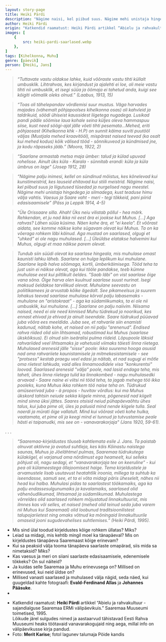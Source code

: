 ```yaml
---
layout: story-page
title: Heiki Pärdi
description: "Nägime naisi, kel piibud suus. Nägime mehi unistaja hingedega ja silmadega."
author: Heiki Pärdi
origin: "Katkendid raamatust: Heiki Pärdi artikkel “Abielu ja rahvakultuur - sajandialguse Saaremaa ERMi välipäevikuis.” Saaremaa Muuseumi toimetised, 1995."
images: [
    {
        src: heiki-pardi-saarlased.webp
    },
]
tags: [Kihelkonna, Muhu]
genre: [päevik]
person: [Heiki, Jans]
---
```


<!-- # {{$doc.title}} -->


> *“Tuttavate vastu oldakse lahke, kuid võõraste vastu tihti küllalt umbusklik. Lihtrahvas, kes kirjandust ja ajalehti ei loe, oli meie vastu tihti nii umbusklik, et isegi süüa ja öömaja ei tahetud anda, kuigi see kõigiti võimalik oleks olnud.” (Laabus, 1913, 15)*

> *“Toas oli tähelepandav võrdlemisi suur mustus. Väga harvades majades (vähemalt põhjapoolses kihelkonna osas) oli kahvleid ja taldrikuid, söödi ühiseist kaussidest liigetega nugadega. Lusikad pandi pääle söömise laua kohale seina küljes oleva hammaspuu siise, kust need söögi-ajal jälle võeti tihti pesemata…Mehed, eriti põhjaosast (Kihelkonna khk - H.P) on sunnit käima suviti puutööl väljas (Mustjala mehed kraavitööl), mispärast naised teevad (ka osalt kui mehed kodus) kõik välised tööd - sõnnikuveod ja kündmised jne, ja kodu räpaseks jääb.” (Moora, 1922, 2)*

> *“Saarlane armastab metsa maja ümber: talud ja külad upuvad rohelisse. Ainult üks küla - Karala - sünnitab erandi: küla ja küla ümbrus on lage” (Josep 1912, 28)*

> *“Nägime palju inimesi, kellel on sündinud mõistus, kes kõnelevad kui kunstimeistrid, kes lauseid ehitavad kui stiili meistrid. Nägime naisi, kel piibud suus ja liigutused tüsedad ja nurgelised nagu meestel. Nägime mehi unistaja hingedega ja silmadega, kust teaduse himu välja vahtis. Vaesus ja Saare vaht - meri - tegi tõkkeid, pani piirid edasisaamisele” (Päss ja Leppik 1914, 4-5)*

> *"Üle Orissaare silla. Ahah! Üks neiu vilistab põllul - hea märk. Rehkendan, et ju nad ikka nii eest ära ei jookse kut Muhus. [...] Aga rahvas? Lähen süüa küsima. Näen kohe ära, et "ei keela". Et võõrast aidata, see komme näikse kohe sügavam olevat kui Muhus. Ta on ka võeraga rohkem läbi käinud. Aga mustad on saarlased, olgugi et "uhked” ei ole nagu muhulased. [...] Üleüldse elatakse halvemini kui Muhus, olgugi et maa näikse parem olevat.*

> *Tundub siin süüdi olevat ka saarlase hingeala, mis muhulase omast kaunisti lahku läheb. Saarlane on hulga leplikum kui muhulane. Saarlane lepib halva söömaga, kortli, ümberkäimisega. Tööd teha ta just usin ei näikse olevat, aga kui tööle pandakse, teeb kümne muhulase eest kui piltlikult öeldes. "Saab läbi" on vist saarlase õige vana sõna. Õige harva olen kuulnud saarlase suust nurinat. Isegi maksud öeldakse tarvilikud olevat. Muhulane seevastu on poliitikamees ja arvustab kõike ägedalt. See pikameelsus ja suurem lohakus teevad saarlase muhulase kõrval palju labasemaks - muhulane on "aristokraat" - aga ka südamlikumaks, ta ei ole nii umbusklik, kui muhulane. [...] Saarlane on palju naiivim. Niisama naised, need ei ole need kinnised Muhu tüdrekud ja noorikud, kes ennast ehivad ja ehivad ja ainult iseendale. Saare tüdrukud püüavad juba võõra ees meeldida. Juba see, et rahvariie siin enamisti kadunud, näitab kohe, et naised on nii palju "arenenud". Endised rahva riided olid siin lihtsamad, robustimad kui Muhus (saarlase ükskõiksus). Ei olnud siin iseäralisi pulma riideid. Lõpupoole läksid rahvariided veel lihtsamaks ja vahetusid viimaks täiesti linna riietega. Muhulased arenesid jälle "sisse" poole: ikka suurema hooga asusid nad oma rahvariiete kaunistamisele ja mitmekesistamisele - see "protsess" kestab praegu veel edasi ja näitab, et nad sugugi ei mõtle oma riietest lahkuda, vaid alles linnamoodidele visa "konkurentsi" loovad. Saarlased arenesid "välja" poole, nad lasid endaga teha, mis taheti, ühes linna riietega tulid ka linnakombed - nagu muhulasedki arvavad - Saare naine ei viitsi nii tööd teha, ta jagab mehega töö ikka pooleks, kuna Muhus ikka rohkem töö naise teha on. Tüdrukud amüseerivad juba - à propos - huvitav võrdlus: kui ma Muhus ükskord tahtsin neiude sekka kiigele minna, põgenesid nad kiigelt mind sinna üksi jättes. Saares otsisid neiud pühapäevaõhtu ühes talus, kui juba pime oli, üles ja palusid mind nende kiigele tulla. Seal naerdi ja mürati õige vallatult. Mind kui võõrast võeti kohe hulka, vaatamata, et pime oli ja keegi mind ei tunnud ja tutvustamise peale hästi ei taipanudki, mis see on - vanavarakorjaja" (Jans 1920, 59-61).*

. . .

> *“Saaremaa-kirjeldustes tõuseb kahtlemata esile J. Jans. Ta paistab olnuvat aktiivne ja avatud suhtleja, kes käis Kõinastu naistega saunas, Muhus ja Jõelähtmel pulmas, Saaremaa tüdrukutega külakiigel, ei varjanud oma nördimust ega heameelt, kui selleks põhjust oli, nagu sedagi, et “vanavarakorjaja tee on keeruline” - kui pea oli külameestega õllejoomisest haige. Tema kirjeldustele ja arvamustele lisab usutavust heatahtlik iroonia, millega ta suhtub ka iseendasse, samuti see, et ta ei võta midagi päris üheselelt, nähes nii head kui halba. Muhulasi pidas ta saarlastest töökamaiks, aga ka palju endassesulgunumaiks ja kavalamaiks, saarlased olid vähenõudlikumad, lihtsamad ja südamlikumad. Muhulastega võrreldes olid saarlased rohkem mõjustatud linnakultuurist, mis ilmnes kas või selles, et naised (mehed olid teinud seda juba varem nii Muhus kui Saaremaal) olid loobunud traditsioonilistest talupojariietest ning omaks võtnud ka mõningaid linnakultuurile omaseid jooni sugudevahelises suhtlemises.” (Heiki Pärdi, 1995).*



<story-author :author="author" :origin="origin"></story-author>

<details-wrapper summary="Mis mõtted tekkisid?">

- Mis sind ülal toodud kirjeldustes kõige rohkem üllatas? Miks?
- Leiad sa midagi, mis kehtib mingil moel ka tänapäeval? Mis on kirjeldustes tänapäeva Saaremaast kõige erinevam?
- Kui sa peaksid välja tooma tänapäeva saarlaste omapärad, siis mida sa nimetaksid? Miks?
- Kas vaesus ja meri on siiani saarlaste edasisaamisele, edenemisele tõkkeks? On sul näiteid?
- Ja kuidas selle Saaremaa ja Muhu erinevusega on? Millised on erinevused, kui neid üldse on?
- Millised vanasti saarlased ja muhulased välja nägid, seda näed, kui guugeldad kahte fotograafi: **Evald-Ferdinand Allas** ja **Johannes Pääsuke**.
- 
</details-wrapper>


<details-wrapper summary="Allikad" class="text-sm" icon="icon-park-outline:document-folder">

- Katkendid raamatust: **Heiki Pärdi** artikkel “Abielu ja rahvakultuur - sajandialguse Saaremaa ERMi välipäevikuis.” Saaremaa Muuseumi toimetised, 1995. \
Lõikude järel sulgudes nimed ja aastaarvud tähistavad Eesti Rahva Muuseumi heaks töötavaid vanavarakogujaid ning aega, millal info on välipäevikusse kirja pandud.
- Foto: **Merit Karise**; fotol lagunev talumaja Pöide kandis

</details-wrapper>

